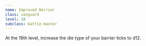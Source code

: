 ```yaml
---
name: Improved Barrier
class: vanguard
level: 18
subclass: battle-master
---
```

At the 18th level, increase the die type of your barrier ticks to d12.

